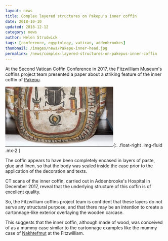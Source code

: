 ```yaml
---
layout: news
title: Complex layered structures on Pakepu's inner coffin
date: 2018-10-10
updated: 2018-12-12
category: news
author: Helen Strudwick
tags: [conference, egyptology, vatican, addenbrookes]
thumbnail: /images/news/Pakepu-inner-head.jpg
permalink: /news/complex-layered-structures-on-pakepus-inner-coffin
---
```



At the Second Vatican Coffin Conference in 2017, the Fitzwilliam Museum's coffins project team presented a paper about a
striking feature of the inner coffin of [Pakepu](/coffins/pakepu).

![](/images/news/Pakepu-inner-head.jpg){:. .float-right .img-fluid .mx-2 }


The coffin appears to have been completely encased in layers of paste,
glue and linen, so that the body was sealed inside the case prior to the application of the decoration and texts.

CT scans of the inner coffin, carried out in Addenbrooke's Hospital in December 2017, reveal that the underlying structure
of this coffin is of excellent quality.

So, the Fitzwilliam coffins project team is confident that these layers do not
serve any structural purpose, and that there may be an intention to create a cartonnage-like exterior overlaying the
wooden carcase.

This suggests that the inner coffin, although made of wood, was conceived of as a mummy case similar to
the cartonnage examples like the mummy case of [Nakhtefmut](/coffins/nakhtefmut) at the Fitzwilliam.
